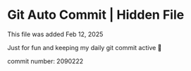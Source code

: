 # Git Auto Commit | Hidden File

This file was added Feb 12, 2025

Just for fun and keeping my daily git commit active 🤪

commit number: 2090222
